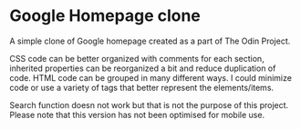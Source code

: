 # Google Homepage clone
A simple clone of Google homepage created as a part of The Odin Project.

CSS code can be better organized with comments for each section, inherited properties can be reorganized a bit and reduce duplication of code. HTML code can be grouped in many different ways. I could minimize code or use a variety of tags that better represent the elements/items.

Search function doesn not work but that is not the purpose of this project.
Please note that this version has not been optimised for mobile use.